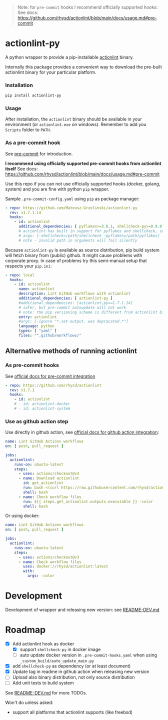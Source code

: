 > Note: for `pre-commit` hooks I recommend officially supported hooks:
> See docs: https://github.com/rhysd/actionlint/blob/main/docs/usage.md#pre-commit

# actionlint-py

A python wrapper to provide a pip-installable [actionlint] binary.

Internally this package provides a convenient way to download the pre-built
actionlint binary for your particular platform.

### Installation

```bash
pip install actionlint-py
```

### Usage

After installation, the `actionlint` binary should be available in your
environment (or `actionlint.exe` on windows). Remember to add you `Scripts` folder to `PATH`.

### As a pre-commit hook

See [pre-commit] for introduction.

**I recommend using officially supported pre-commit hooks from actionlint itself**
See docs: https://github.com/rhysd/actionlint/blob/main/docs/usage.md#pre-commit

Use this repo if you can not use officially supported hooks (docker, golang, system) and you are fine with python `pip` wrapper.

Sample `.pre-commit-config.yaml` using `pip` as package manager:

```yaml
- repo: https://github.com/Mateusz-Grzelinski/actionlint-py
  rev: v1.7.1.14
  hooks:
    - id: actionlint
      additional_dependencies: [ pyflakes>=3.0.1, shellcheck-py>=0.9.0.5 ]
      # actionlint has built in support for pyflakes and shellcheck, sadly they will not be auto updated. Check https://pypi.org/project/actionlint-py/ for latest version. Alternatively:
      # args: [-shellcheck=/path/shellcheck -pyflakes=/path/pyflakes]
      # note - invalid path in arguments will fail silently
```

Because `actionlint-py` is available as source distribution, pip build system will fetch binary from (public)
github. It might cause problems with corporate proxy. In case of problems try this semi-manual setup that respects
your `pip.ini`:

```yaml
- repo: local
  hooks:
    - id: actionlint
      name: actionlint
      description: Lint GitHub workflows with actionlint
      additional_dependencies: [ actionlint-py ]
      #additional_dependencies: [actionlint-py==1.7.1.14]
      # safer, but pre-commit autoupdate will not work
      # note: the pip versioning scheme is different from actionlint binary: not "v1.7.1" but "1.7.1.14" (last number is build system version)
      entry: actionlint
      #args: [-ignore "*.set-output. was depracated.*"]
      language: python
      types: [ "yaml" ]
      files: "^.github/workflows/"
```

[actionlint]: https://github.com/rhysd/actionlint

[pre-commit]: https://pre-commit.com

## Alternative methods of running actionlint

### As pre-commit hooks

See [official docs for pre-commit integration](https://github.com/rhysd/actionlint/blob/main/docs/usage.md#pre-commit)

```yaml
- repo: https://github.com/rhysd/actionlint
  rev: v1.7.1
  hooks:
    - id: actionlint
    # - id: actionlint-docker
    # - id: actionlint-system
```

### Use as github action step

Use directly in github action, see
[official docs for github action integration](https://github.com/rhysd/actionlint/blob/main/docs/usage.md#use-actionlint-on-github-actions):

```yaml
name: Lint GitHub Actions workflows
on: [ push, pull_request ]

jobs:
  actionlint:
    runs-on: ubuntu-latest
    steps:
      - uses: actions/checkout@v3
      - name: Download actionlint
        id: get_actionlint
        run: bash <(curl https://raw.githubusercontent.com/rhysd/actionlint/main/scripts/download-actionlint.bash)
        shell: bash
      - name: Check workflow files
        run: ${{ steps.get_actionlint.outputs.executable }} -color
        shell: bash
```

Or using docker:

```yaml
name: Lint GitHub Actions workflows
on: [ push, pull_request ]

jobs:
  actionlint:
    runs-on: ubuntu-latest
    steps:
      - uses: actions/checkout@v3
      - name: Check workflow files
        uses: docker://rhysd/actionlint:latest
        with:
          args: -color
```

# Development

Development of wrapper and releasing new version:
see [README-DEV.md](https://github.com/Mateusz-Grzelinski/actionlint-py/blob/main/README-DEV.md)

# Roadmap

- [x] Add actionlint hook as docker
    - [x] support `shellcheck-py` in docker image
    - [ ] auto update docker version in `.pre-commit-hooks.yaml` when using `_custom_build/auto_update_main.py`
- [x] add `shellcheck-py` as dependency (or at least document)
- [x] Update tag in readme in github action when releasing new version
- [ ] Upload also binary distribution, not only source distribution
- [ ] Add unit tests to build system

See [README-DEV.md](https://github.com/Mateusz-Grzelinski/actionlint-py/blob/main/README-DEV.md) for more TODOs.

Won't do unless asked:

- support all platforms that actionlint supports (like freebsd)
